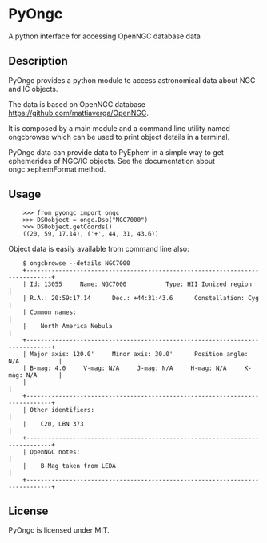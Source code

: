 # PyOngc
A python interface for accessing OpenNGC database data

## Description
PyOngc provides a python module to access astronomical data about NGC and
IC objects.

The data is based on OpenNGC database
<https://github.com/mattiaverga/OpenNGC>.

It is composed by a main module and a command line utility named
ongcbrowse which can be used to print object details in a terminal.

PyOngc data can provide data to PyEphem in a simple way to get ephemerides
of NGC/IC objects. See the documentation about ongc.xephemFormat method.

## Usage
        >>> from pyongc import ongc
        >>> DSOobject = ongc.Dso("NGC7000")
        >>> DSOobject.getCoords()
        ((20, 59, 17.14), ('+', 44, 31, 43.6))

Object data is easily available from command line also:

        $ ongcbrowse --details NGC7000
        +-----------------------------------------------------------------------------+
        | Id: 13055     Name: NGC7000           Type: HII Ionized region              |
        | R.A.: 20:59:17.14      Dec.: +44:31:43.6      Constellation: Cyg            |
        | Common names:                                                               |
        |    North America Nebula                                                     |
        +-----------------------------------------------------------------------------+
        | Major axis: 120.0'     Minor axis: 30.0'      Position angle: N/A           |
        | B-mag: 4.0     V-mag: N/A     J-mag: N/A     H-mag: N/A     K-mag: N/A      |
        |                                                                             |
        +-----------------------------------------------------------------------------+
        | Other identifiers:                                                          |
        |    C20, LBN 373                                                             |
        +-----------------------------------------------------------------------------+
        | OpenNGC notes:                                                              |
        |    B-Mag taken from LEDA                                                    |
        +-----------------------------------------------------------------------------+

## License
PyOngc is licensed under MIT.
